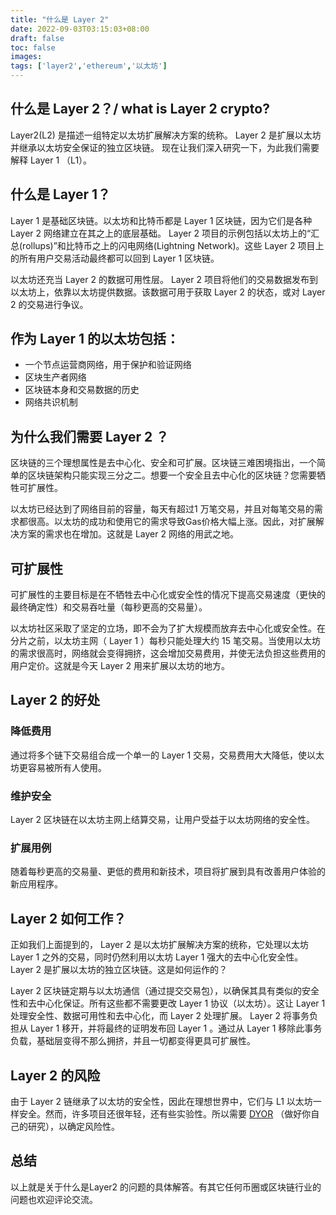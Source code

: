 ```yaml
---
title: "什么是 Layer 2"
date: 2022-09-03T03:15:03+08:00
draft: false
toc: false
images:
tags: ['layer2','ethereum','以太坊']
---
```


## 什么是 Layer 2？/ what is Layer 2 crypto?

Layer2(L2) 是描述一组特定以太坊扩展解决方案的统称。 Layer 2 是扩展以太坊并继承以太坊安全保证的独立区块链。 现在让我们深入研究一下，为此我们需要解释 Layer 1 （L1）。

## 什么是 Layer 1？

Layer 1 是基础区块链。以太坊和比特币都是 Layer 1 区块链，因为它们是各种 Layer 2 网络建立在其之上的底层基础。 Layer 2 项目的示例包括以太坊上的“汇总(rollups)”和比特币之上的闪电网络(Lightning Network)。这些 Layer 2 项目上的所有用户交易活动最终都可以回到 Layer 1 区块链。

以太坊还充当 Layer 2 的数据可用性层。 Layer 2 项目将他们的交易数据发布到以太坊上，依靠以太坊提供数据。该数据可用于获取 Layer 2 的状态，或对 Layer 2 的交易进行争议。

## 作为 Layer 1 的以太坊包括：

- 一个节点运营商网络，用于保护和验证网络
- 区块生产者网络
- 区块链本身和交易数据的历史
- 网络共识机制

## 为什么我们需要 Layer 2 ？

区块链的三个理想属性是去中心化、安全和可扩展。区块链三难困境指出，一个简单的区块链架构只能实现三分之二。想要一个安全且去中心化的区块链？您需要牺牲可扩展性。

以太坊已经达到了网络目前的容量，每天有超过1 万笔交易，并且对每笔交易的需求都很高。以太坊的成功和使用它的需求导致Gas价格大幅上涨。因此，对扩展解决方案的需求也在增加。这就是 Layer 2 网络的用武之地。

## 可扩展性

可扩展性的主要目标是在不牺牲去中心化或安全性的情况下提高交易速度（更快的最终确定性）和交易吞吐量（每秒更高的交易量）。

以太坊社区采取了坚定的立场，即不会为了扩大规模而放弃去中心化或安全性。在分片之前，以太坊主网（ Layer 1 ）每秒只能处理大约 15 笔交易。当使用以太坊的需求很高时，网络就会变得拥挤，这会增加交易费用，并使无法负担这些费用的用户定价。这就是今天 Layer 2 用来扩展以太坊的地方。

## Layer 2 的好处

### 降低费用

通过将多个链下交易组合成一个单一的 Layer 1 交易，交易费用大大降低，使以太坊更容易被所有人使用。

### 维护安全

Layer 2 区块链在以太坊主网上结算交易，让用户受益于以太坊网络的安全性。

### 扩展用例

随着每秒更高的交易量、更低的费用和新技术，项目将扩展到具有改善用户体验的新应用程序。

## Layer 2 如何工作？

正如我们上面提到的， Layer 2 是以太坊扩展解决方案的统称，它处理以太坊 Layer 1 之外的交易，同时仍然利用以太坊 Layer 1 强大的去中心化安全性。 Layer 2 是扩展以太坊的独立区块链。这是如何运作的？

Layer 2 区块链定期与以太坊通信（通过提交交易包），以确保其具有类似的安全性和去中心化保证。所有这些都不需要更改 Layer 1 协议（以太坊）。这让 Layer 1 处理安全性、数据可用性和去中心化，而 Layer 2 处理扩展。 Layer 2 将事务负担从 Layer 1 移开，并将最终的证明发布回 Layer 1 。通过从 Layer 1 移除此事务负载，基础层变得不那么拥挤，并且一切都变得更具可扩展性。

## Layer 2 的风险

由于 Layer 2 链继承了以太坊的安全性，因此在理想世界中，它们与 L1 以太坊一样安全。然而，许多项目还很年轻，还有些实验性。所以需要 [DYOR](/zh-cn/posts/whatisdyor/) （做好你自己的研究），以确定风险性。

## 总结

以上就是关于什么是Layer2 的问题的具体解答。有其它任何币圈或区块链行业的问题也欢迎评论交流。